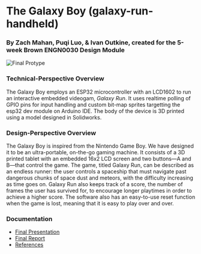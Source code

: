 # The Galaxy Boy (galaxy-run-handheld)
### By Zach Mahan, Puqi Luo, & Ivan Outkine, created for the 5-week Brown ENGN0030 Design Module
![Final Protype](docs/images/final_prototype.png)

### Technical-Perspective Overview
   The Galaxy Boy employs an ESP32 microcontroller with an LCD1602 to run an interactive embedded videogam, *Galaxy Run*. It uses realtime polling of GPIO pins for input handling and custom bit-map sprites targetting the esp32 dev module on Arduino IDE. The body of the device is 3D printed using a model designed in Solidworks.

### Design-Perspective Overview
   The Galaxy Boy is inspired from the Nintendo Game Boy. We have designed it to be an ultra-portable, on-the-go gaming machine. It consists of a 3D printed tablet with an embedded 16x2 LCD screen and two buttons—A and B—that control the game. The game, titled Galaxy Run, can be described as an endless runner: the user controls a spaceship that must navigate past dangerous chunks of space dust and meteors, with the difficulty increasing as time goes on. Galaxy Run also keeps track of a score, the number of frames the user has survived for, to encourage longer playtimes in order to achieve a higher score. The software also has an easy-to-use reset function when the game is lost, meaning that it is easy to play over and over.

### Documentation
- [Final Presentation](docs/pdfs/Week5Presentation.pdf)
- [Final Report](/docs/pdfs/Week5Report.pdf)
- [References](/docs/references.md)
